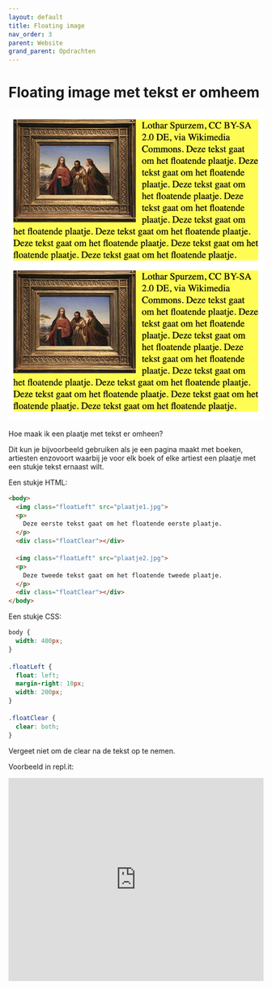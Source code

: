 ```yaml
---
layout: default
title: Floating image
nav_order: 3
parent: Website
grand_parent: Opdrachten
---
```


# Floating image met tekst er omheem

![plaatje van floating image](how-to-create-a-floating-image-figure-1.png)

Hoe maak ik een plaatje met tekst er omheen?

Dit kun je bijvoorbeeld gebruiken als je een pagina maakt met boeken, artiesten enzovoort waarbij je voor elk boek of elke artiest een plaatje met een stukje tekst ernaast wilt.

Een stukje HTML:

```html
<body>
  <img class="floatLeft" src="plaatje1.jpg">
  <p>
    Deze eerste tekst gaat om het floatende eerste plaatje. 
  </p>
  <div class="floatClear"></div>

  <img class="floatLeft" src="plaatje2.jpg">
  <p>
    Deze tweede tekst gaat om het floatende tweede plaatje. 
  </p>
  <div class="floatClear"></div>    
</body>
```

Een stukje CSS:

```css
body {
  width: 400px;
}

.floatLeft {
  float: left;
  margin-right: 10px;
  width: 200px;
}

.floatClear {
  clear: both;
}
```  

Vergeet niet om de clear na de tekst op te nemen.

Voorbeeld in repl.it:
<iframe height="400px" width="100%" src="https://repl.it/@emmauscollege/floatPlaatje?lite=true" scrolling="no" frameborder="no" allowtransparency="true" allowfullscreen="true" sandbox="allow-forms allow-pointer-lock allow-popups allow-same-origin allow-scripts allow-modals"></iframe>
